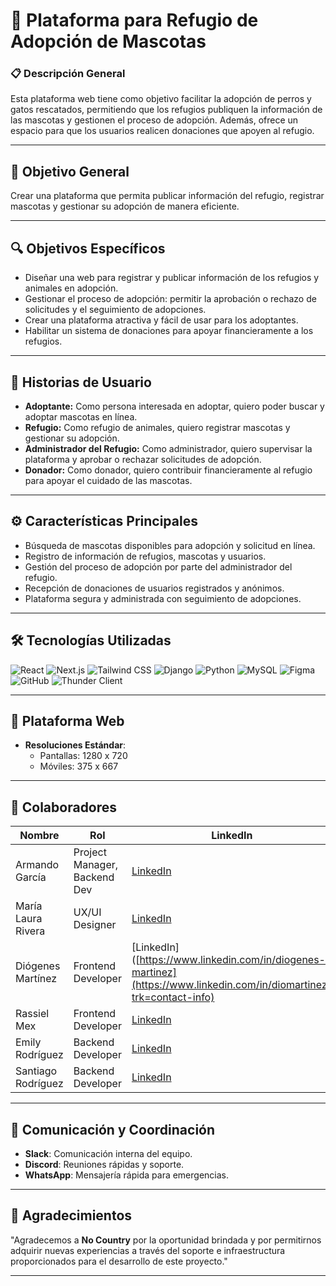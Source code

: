 # 🐾 **Plataforma para Refugio de Adopción de Mascotas**

### 📋 **Descripción General**
Esta plataforma web tiene como objetivo facilitar la adopción de perros y gatos rescatados, permitiendo que los refugios publiquen la información de las mascotas y gestionen el proceso de adopción. Además, ofrece un espacio para que los usuarios realicen donaciones que apoyen al refugio.

---

## 🎯 **Objetivo General**
Crear una plataforma que permita publicar información del refugio, registrar mascotas y gestionar su adopción de manera eficiente.

---

## 🔍 **Objetivos Específicos**
- Diseñar una web para registrar y publicar información de los refugios y animales en adopción.
- Gestionar el proceso de adopción: permitir la aprobación o rechazo de solicitudes y el seguimiento de adopciones.
- Crear una plataforma atractiva y fácil de usar para los adoptantes.
- Habilitar un sistema de donaciones para apoyar financieramente a los refugios.

---

## 📖 **Historias de Usuario**
- **Adoptante:** Como persona interesada en adoptar, quiero poder buscar y adoptar mascotas en línea.
- **Refugio:** Como refugio de animales, quiero registrar mascotas y gestionar su adopción.
- **Administrador del Refugio:** Como administrador, quiero supervisar la plataforma y aprobar o rechazar solicitudes de adopción.
- **Donador:** Como donador, quiero contribuir financieramente al refugio para apoyar el cuidado de las mascotas.

---

## ⚙️ **Características Principales**
- Búsqueda de mascotas disponibles para adopción y solicitud en línea.
- Registro de información de refugios, mascotas y usuarios.
- Gestión del proceso de adopción por parte del administrador del refugio.
- Recepción de donaciones de usuarios registrados y anónimos.
- Plataforma segura y administrada con seguimiento de adopciones.

---

## 🛠 **Tecnologías Utilizadas**

![React](https://img.shields.io/badge/React-61DAFB?style=for-the-badge&logo=react&logoColor=black)
![Next.js](https://img.shields.io/badge/Next.js-000000?style=for-the-badge&logo=nextdotjs&logoColor=white)
![Tailwind CSS](https://img.shields.io/badge/Tailwind_CSS-38B2AC?style=for-the-badge&logo=tailwindcss&logoColor=white)
![Django](https://img.shields.io/badge/Django-092E20?style=for-the-badge&logo=django&logoColor=white)
![Python](https://img.shields.io/badge/Python-3776AB?style=for-the-badge&logo=python&logoColor=white)
![MySQL](https://img.shields.io/badge/MySQL-4479A1?style=for-the-badge&logo=mysql&logoColor=white)
![Figma](https://img.shields.io/badge/Figma-F24E1E?style=for-the-badge&logo=figma&logoColor=white)
![GitHub](https://img.shields.io/badge/GitHub-181717?style=for-the-badge&logo=github&logoColor=white)
![Thunder Client](https://img.shields.io/badge/Thunder_Client-F05032?style=for-the-badge&logo=thunder-client&logoColor=white)

---

## 📱 **Plataforma Web**
- **Resoluciones Estándar**:
  - Pantallas: 1280 x 720
  - Móviles: 375 x 667

---

## 👥 **Colaboradores**

| **Nombre**                | **Rol**                          | **LinkedIn**                                   | **GitHub**                                   |
|---------------------------|----------------------------------|-----------------------------------------------|---------------------------------------------|
| Armando García            | Project Manager, Backend Dev    | [LinkedIn](https://www.linkedin.com/in/armando-garcía) | [GitHub](https://github.com/armando) |
| María Laura Rivera        | UX/UI Designer                   | [LinkedIn](https://www.linkedin.com/in/marialaurariverasanchez?utm_source=share&utm_campaign=share_via&utm_content=profile&utm_medium=android_app ) | [GitHub](https://github.com/marialaura) |
| Diógenes Martínez         | Frontend Developer               | [LinkedIn]([https://www.linkedin.com/in/diogenes-martinez](https://www.linkedin.com/in/diomartinez?trk=contact-info) | [GitHub]( https://github.com/Diogenesmart/) |
| Rassiel Mex               | Frontend Developer               | [LinkedIn](https://www.linkedin.com/in/rassielmex) | [GitHub](https://github.com/RassielMex) |
| Emily Rodríguez           | Backend Developer               | [LinkedIn](https://www.linkedin.com/in/emily-rodríguez-) | [GitHub](https://github.com/emily123) |
| Santiago Rodríguez        | Backend Developer               | [LinkedIn](https://www.linkedin.com/in/santiago-rodríguez) | [GitHub](https://github.com/santiago) |

---

## 📡 **Comunicación y Coordinación**
- **Slack**: Comunicación interna del equipo.
- **Discord**: Reuniones rápidas y soporte.
- **WhatsApp**: Mensajería rápida para emergencias.

---

## 💙 **Agradecimientos**
"Agradecemos a **No Country** por la oportunidad brindada y por permitirnos adquirir nuevas experiencias a través del soporte e infraestructura proporcionados para el desarrollo de este proyecto."

---
